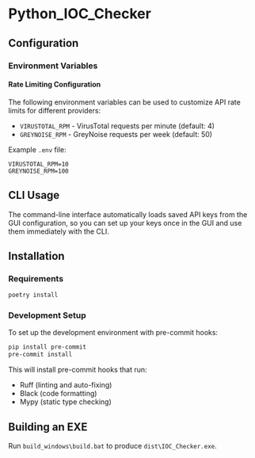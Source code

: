
# Python_IOC_Checker

## Configuration

### Environment Variables

#### Rate Limiting Configuration
The following environment variables can be used to customize API rate limits for different providers:

- `VIRUSTOTAL_RPM` - VirusTotal requests per minute (default: 4)
- `GREYNOISE_RPM` - GreyNoise requests per week (default: 50)

Example `.env` file:
```
VIRUSTOTAL_RPM=10
GREYNOISE_RPM=100
```

## CLI Usage

The command-line interface automatically loads saved API keys from the GUI configuration, so you can set up your keys once in the GUI and use them immediately with the CLI.

## Installation

### Requirements
```bash
poetry install
```

### Development Setup
To set up the development environment with pre-commit hooks:

```bash
pip install pre-commit
pre-commit install
```

This will install pre-commit hooks that run:
- Ruff (linting and auto-fixing)
- Black (code formatting)
- Mypy (static type checking)

## Building an EXE

Run `build_windows\build.bat` to produce `dist\IOC_Checker.exe`.
